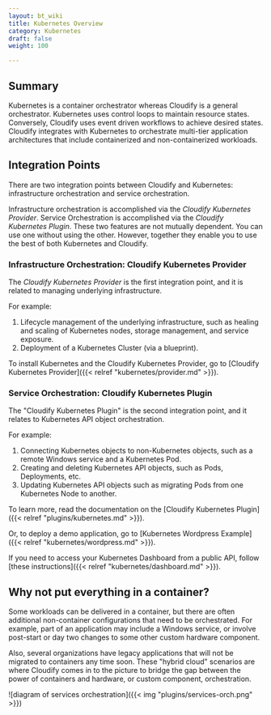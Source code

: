```yaml
---
layout: bt_wiki
title: Kubernetes Overview
category: Kubernetes
draft: false
weight: 100

---
```

## Summary

Kubernetes is a container orchestrator whereas Cloudify is a general orchestrator. Kubernetes uses control loops to maintain resource states. Conversely, Cloudify uses event driven workflows to achieve desired states. Cloudify integrates with Kubernetes to orchestrate multi-tier application architectures that include containerized and non-containerized workloads.

## Integration Points

There are two integration points between Cloudify and Kubernetes: infrastructure orchestration and service orchestration.

Infrastructure orchestration is accomplished via the _Cloudify Kubernetes Provider_. Service Orchestration is accomplished via the _Cloudify Kubernetes Plugin_. These two features are not mutually dependent. You can use one without using the other. However, together they enable you to use the best of both Kubernetes and Cloudify.

### Infrastructure Orchestration: Cloudify Kubernetes Provider

The _Cloudify Kubernetes Provider_ is the first integration point, and it is related to managing underlying infrastructure.

For example:

1. Lifecycle management of the underlying infrastructure, such as healing and scaling of Kubernetes nodes, storage management, and service exposure.
1. Deployment of a Kubernetes Cluster (via a blueprint).

To install Kubernetes and the Cloudify Kubernetes Provider, go to [Cloudify Kubernetes Provider]({{< relref "kubernetes/provider.md" >}}).


### Service Orchestration: Cloudify Kubernetes Plugin

The "Cloudify Kubernetes Plugin" is the second integration point, and it relates to Kubernetes API object orchestration.

For example:

1. Connecting Kubernetes objects to non-Kubernetes objects, such as a remote Windows service and a Kubernetes Pod.
1. Creating and deleting Kubernetes API objects, such as Pods, Deployments, etc.
1. Updating Kubernetes API objects such as migrating Pods from one Kubernetes Node to another.

To learn more, read the documentation on the [Cloudify Kubernetes Plugin]({{< relref "plugins/kubernetes.md" >}}).

Or, to deploy a demo application, go to [Kubernetes Wordpress Example]({{< relref "kubernetes/wordpress.md" >}}).

If you need to access your Kubernetes Dashboard from a public API, follow [these instructions]({{< relref "kubernetes/dashboard.md" >}}).

## Why not put everything in a container?

Some workloads can be delivered in a container, but there are often additional non-container configurations that need to be orchestrated. For example, part of an application may include a Windows service, or involve post-start or day two changes to some other custom hardware component.

Also, several organizations have legacy applications that will not be migrated to containers any time soon. These "hybrid cloud" scenarios are where Cloudify comes in to the picture to bridge the gap between the power of containers and hardware, or custom component, orchestration.

![diagram of services orchestration]({{< img "plugins/services-orch.png" >}})
